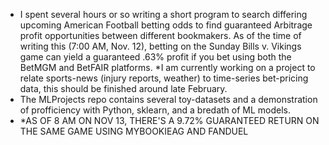 - I spent several hours or so writing a short program to search differing upcoming American Football betting odds to find guaranteed Arbitrage profit opportunities between different bookmakers. As of the time of writing this (7:00 AM, Nov. 12), betting on the Sunday Bills v. Vikings game can yield a guaranteed .63% profit if you bet using both the BetMGM and BetFAIR platforms. *I am currently working on a project to relate sports-news (injury reports, weather) to time-series bet-pricing data, this should be finished around late February.
- The MLProjects repo contains several toy-datasets and a demonstration of profficiency with Python, sklearn, and a bredath of ML models.
- *AS OF 8 AM ON NOV 13, THERE'S A 9.72% GUARANTEED RETURN ON THE SAME GAME USING MYBOOKIEAG AND FANDUEL

<!---
ale-chen/ale-chen is a ✨ special ✨ repository because its `README.md` (this file) appears on your GitHub profile.
You can click the Preview link to take a look at your changes.
--->
